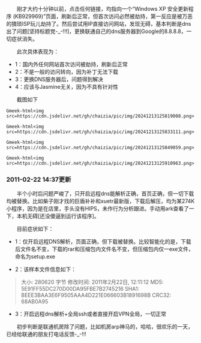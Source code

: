 &emsp;&emsp;刚才大约十分钟以前，点击任何链接，均指向一个“Windows XP 安全更新程序 (KB929969)”页面，刷新后正常，但首次访问必然被劫持，第一反应是被万恶的猥琐ISP玩儿劫持了。然后尝试用IP直接访问网站，发现无碍，基本判断是dns出了问题[坚持标题党-_-!!!]，更换联通自己的dns服务器到Google的8.8.8.8，一切症状消失。

&emsp;&emsp;此次具体表现为：

- 1：国内外任何网站首次访问被劫持，刷新后正常
- 2：不是一般的访问转向，因为补丁无法下载
- 3：更换DNS服务器后，问题得到解决
- 4：应该与Jasmine无关，因为不具有针对性

&emsp;&emsp;截图如下

`Gmeek-html<img src=https://cdn.jsdelivr.net/gh/chaizia/pic/img/20241213125819008.png>`

`Gmeek-html<img src=https://cdn.jsdelivr.net/gh/chaizia/pic/img/20241213125833111.png>`

`Gmeek-html<img src=https://cdn.jsdelivr.net/gh/chaizia/pic/img/20241213125849059.png>`

`Gmeek-html<img src=https://cdn.jsdelivr.net/gh/chaizia/pic/img/20241213125910963.png>`

### 2011-02-22 14:37更新

&emsp;&emsp;半个小时后问题严峻了，只开启远程dns能解析正确，首页正确，但一切下载均被替换。比如柴子刚才找的巨盾补补和xuetr最新版，下载后解压，均为某274K小程序，因为是在店里，手头没有HIPS，未作行为分析跟进。手动用ark查看了一下，本机无碍[还没傻逼到运行该程序]。

&emsp;&emsp;目前症状如下：

- 1：仅开启远程DNS解析，页面正确，但下载被替换。比较智能化的是，下载后文件名不变，下载的rar和压缩包内文件名不变，但压缩包内仅一exe文件，命名为setup.exe

- 2：该样本文件信息如下：

> 大小: 280620 字节
> 修改时间: 2011年2月22日, 12:11:12
> MD5: 5E91FF55DC270D00DA95FBE7B2745216
> SHA1: BEEE3BAA3E6F9505AAA4D221E066603B1891698B
> CRC32: 68AB0A95

- 3：开启远程dns解析+全局ssh或者直接开启VPN全局，一切正常

&emsp;&emsp;初步判断是联通机房除了问题，比如机房arp神马的，哈哈，很欢乐的一天，已经给联通的朋友打电话反馈-_-!!!

<!-- ##{"timestamp":1298359536}## -->